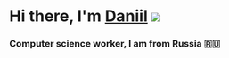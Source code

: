 # Hi there, I'm [Daniil]() ![](https://github.com/blackcater/blackcater/raw/main/images/Hi.gif) 
### Computer science worker, I am from Russia 🇷🇺
